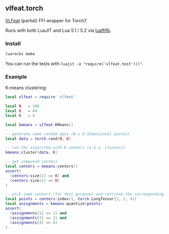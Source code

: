 ## vlfeat.torch

[VLFeat](http://www.vlfeat.org/) (partial) FFI wrapper for Torch7.

Runs with both LuaJIT and Lua 5.1 / 5.2 via [luaffifb](https://github.com/facebook/luaffifb).

### Install

```bash
luarocks make
```

You can run the tests with `luajit -e "require('vlfeat.test')()"`.

### Example

K-means clustering:

```Lua
local vlfeat = require 'vlfeat'

local N   = 100
local D   = 64
local K   = 4

local kmeans = vlfeat.KMeans()

-- generate some random data (N x D-dimensional points)
local data = torch.rand(N, D)

-- run the algorithm with K centers (a.k.a. clusters)
kmeans:cluster(data, K)

-- get computed centers
local centers = kmeans:centers()
assert(
  (centers:size(1) == K) and
  (centers:size(2) == D)
)

-- pick some centers (for test purpose) and retrieve the corresponding indices
local points = centers:index(1, torch.LongTensor{1, 2, 4})
local assignments = kmeans:quantize(points)
assert(
  (assignments[1] == 1) and
  (assignments[2] == 2) and
  (assignments[3] == 4)
)
```
